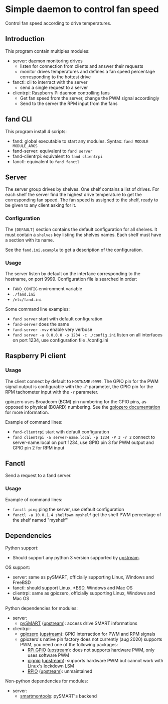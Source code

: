 # Simple daemon to control fan speed

Control fan speed according to drive temperatures.

## Introduction

This program contain multiples modules:
 * server: daemon monitoring drives
    * listen for connection from clients and answer their requests
    * monitor drives temperatures and defines a fan speed percentage
      corresponding to the hottest drive
 * fanctl: cli to interract with the server
    * send a single request to a server
 * clientrpi: Raspberry Pi daemon controlling fans
    * Get fan speed from the server, change the PWM signal accordingly
    * Send to the server the RPM input from the fans

## fand CLI

This program install 4 scripts:
 * fand: global executable to start any modules.
   Syntax: `fand MODULE MODULE_ARGS`
 * fand-server: equivalent to `fand server`
 * fand-clientrpi: equivalent to `fand clientrpi`
 * fanctl: equivalent to `fand fanctl`

## Server

The server group drives by shelves.
One shelf contains a list of drives.
For each shelf the server find the highest drive temperature to get the
corresponding fan speed.
The fan speed is assigned to the shelf, ready to be given to any client
asking for it.

### Configuration

The `[DEFAULT]` section contains the default configuration for all shelves.
It must contain a `shelves` key listing the shelves names.
Each shelf must have a section with its name.

See the `fand.ini.example` to get a description of the configuration.

### Usage

The server listen by default on the interface corresponding to
the hostname, on port 9999.
Configuration file is searched in order:
 - `FAND_CONFIG` environment variable
 - `./fand.ini`
 - `/etc/fand.ini`

Some command line examples:
 - `fand server` start with default configuration
 - `fand-server` does the same
 - `fand-server -vvv` enable very verbose
 - `fand server -a 0.0.0.0 -p 1234 -c ./config.ini` listen on all interfaces
   on port 1234, use configuration file ./config.ini

## Raspberry Pi client

### Usage

The client connect by default to `HOSTNAME:9999`.
The GPIO pin for the PWM signal output is configurable with the `-P` parameter,
the GPIO pin for the RPM tachometer input with the `-r` parameter.

gpiozero uses Broadcom (BCM) pin numbering for the GPIO pins,
as opposed to physical (BOARD) numbering.
See the
[gpiozero documentation](https://gpiozero.readthedocs.io/en/stable/recipes.html#pin-numbering)
for more information.

Example of command lines:
 - `fand-clientrpi` start with default configuration
 - `fand clientrpi -a server-name.local -p 1234 -P 3 -r 2` connect to
   server-name.local on port 1234, use GPIO pin 3 for PWM output
   and GPIO pin 2 for RPM input

## Fanctl

Send a request to a fand server.

### Usage

Example of command lines:
 - `fanctl ping` ping the server, use default configuration
 - `fanctl -a 10.0.1.4 shelfpwm myshelf` get the shelf PWM percentage of
   the shelf named "myshelf"

## Dependencies

Python support:
 * Should support any python 3 version supported by
   [upstream](https://www.python.org/downloads/).

OS support:
 * server: same as pySMART, officially supporting Linux, Windows and FreeBSD
 * fanctl: should support Linux, \*BSD, Windows and Mac OS
 * clientrpi: same as gpiozero, officially supporting Linux, Windows and Mac OS

Python dependencies for modules:
 * server:
   * [pySMART](https://pypi.org/project/pySMART/)
     ([upstream](https://github.com/freenas/py-SMART)):
     access drive SMART informations
 * clientrpi:
   * [gpiozero](https://pypi.org/project/gpiozero/)
     ([upstream](https://github.com/gpiozero/gpiozero)):
     GPIO interraction for PWM and RPM signals
   * gpiozero's native pin factory does not currently (aug 2020) supports PWM,
     you need one of the following packages:
     * [RPi.GPIO](https://pypi.org/project/RPi.GPIO/)
       ([upstream](https://sourceforge.net/projects/raspberry-gpio-python/)):
       does not supports hardware PWM, only uses software PWM
     * [pigpio](https://pypi.org/project/pigpio/)
       ([upstream](http://abyz.me.uk/rpi/pigpio/python.html)):
       supports hardware PWM but cannot work with Linux's lockdown LSM
     * [RPIO](https://pypi.org/project/RPIO/)
       ([upstream](https://github.com/metachris/RPIO)):
       unmaintained

Non-python dependencies for modules:
 * server:
   * [smartmontools](https://www.smartmontools.org/):
     pySMART's backend

